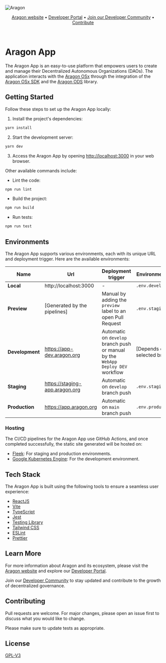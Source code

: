 ![Aragon](https://res.cloudinary.com/dbktgy3vg/image/upload/v1689668058/aragon-app_hpima1.png)

<p align="center">
  <a href="https://aragon.org/">Aragon website</a>
  •
  <a href="https://devs.aragon.org/">Developer Portal</a>
  •
  <a href="https://aragonproject.typeform.com/to/LngekEhU">Join our Developer Community</a>
  •
  <a href="https://aragonproject.typeform.com/dx-contribution">Contribute</a>
</p>

<br/>

# Aragon App

The Aragon App is an easy-to-use platform that empowers users to create and manage their Decentralized Autonomous Organizations (DAOs). The application interacts with the [Aragon OSx](https://github.com/aragon/osx) through the integration of the [Aragon OSx SDK](https://github.com/aragon/sdk) and the [Aragon ODS](https://github.com/aragon/ods) library.

## Getting Started

Follow these steps to set up the Aragon App locally:

1. Install the project's dependencies:

```bash
yarn install
```

2. Start the development server:

```bash
yarn dev
```

3. Access the Aragon App by opening [http://localhost:3000](http://localhost:3000) in your web browser.

Other available commands include:

- Lint the code:

```bash
npm run lint
```

- Build the project:

```bash
npm run build
```

- Run tests:

```bash
npm run test
```

## Environments

The Aragon App supports various environments, each with its unique URL and deployment trigger. Here are the available environments:

| Name            | Url                            | Deployment trigger                                                               | Environment file                 |
| --------------- | ------------------------------ | -------------------------------------------------------------------------------- | -------------------------------- |
| **Local**       | http://localhost:3000          | -                                                                                | `.env.development`               |
| **Preview**     | [Generated by the pipelines]   | Manual by adding the `preview` label to an open Pull Request                     | `.env.staging`                   |
| **Development** | https://app-dev.aragon.org     | Automatic on `develop` branch push or manual by the `WebApp Deploy DEV` workflow | [Depends on the selected branch] |
| **Staging**     | https://staging-app.aragon.org | Automatic on `develop` branch push                                               | `.env.staging`                   |
| **Production**  | https://app.aragon.org         | Automatic on `main` branch push                                                  | `.env.production`                |

### Hosting

The CI/CD pipelines for the Aragon App use GitHub Actions, and once completed successfully, the static site generated will be hosted on:

- [Fleek](https://fleek.co): For staging and production environments.
- [Google Kubernetes Engine](https://cloud.google.com/kubernetes-engine): For the development environment.

## Tech Stack

The Aragon App is built using the following tools to ensure a seamless user experience:

- [ReactJS](https://reactjs.org)
- [Vite](https://vitejs.dev)
- [TypeScript](https://www.typescriptlang.org)
- [Jest](https://jestjs.io)
- [Testing Library](https://testing-library.com)
- [Tailwind CSS](https://tailwindcss.com)
- [ESLint](https://eslint.org)
- [Prettier](https://prettier.io)

## Learn More

For more information about Aragon and its ecosystem, please visit the [Aragon website](https://aragon.org/) and explore our [Developer Portal](https://devs.aragon.org/).

Join our [Developer Community](https://aragonproject.typeform.com/to/LngekEhU) to stay updated and contribute to the growth of decentralized governance.

## Contributing

Pull requests are welcome. For major changes, please open an issue first to discuss what you would like to change.

Please make sure to update tests as appropriate.

## License

[GPL-V3](./LICENSE)
